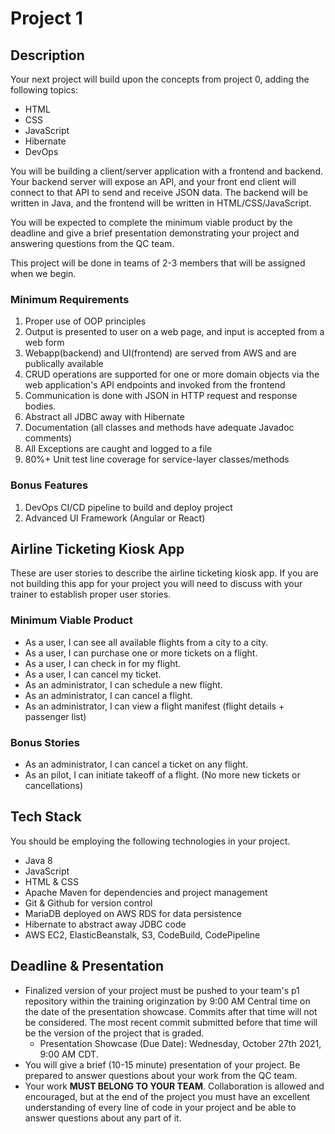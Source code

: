 # Project 1

## Description

Your next project will build upon the concepts from project 0, adding the following topics:
 - HTML
 - CSS
 - JavaScript
 - Hibernate
 - DevOps

You will be building a client/server application with a frontend and backend. Your backend server will expose an API, and your front end client will connect to that API to send and receive JSON data. The backend will be written in Java, and the frontend will be written in HTML/CSS/JavaScript. 
  
You will be expected to complete the minimum viable product by the deadline and give a brief presentation demonstrating your project and answering questions from the QC team.

This project will be done in teams of 2-3 members that will be assigned when we begin.

### Minimum Requirements
1. Proper use of OOP principles
2. Output is presented to user on a web page, and input is accepted from a web form
3. Webapp(backend) and UI(frontend) are served from AWS and are publically available
4. CRUD operations are supported for one or more domain objects via the web application's API endpoints and invoked from the frontend
5. Communication is done with JSON in HTTP request and response bodies.
6. Abstract all JDBC away with Hibernate
7. Documentation (all classes and methods have adequate Javadoc comments)
8. All Exceptions are caught and logged to a file
9. 80%+ Unit test line coverage for service-layer classes/methods

### Bonus Features
1. DevOps CI/CD pipeline to build and deploy project
2. Advanced UI Framework (Angular or React)


## Airline Ticketing Kiosk App
These are user stories to describe the airline ticketing kiosk app. If you are not building this app for your project you will need to discuss with your trainer to establish proper user stories.

### Minimum Viable Product
* As a user, I can see all available flights from a city to a city.
* As a user, I can purchase one or more tickets on a flight.
* As a user, I can check in for my flight.
* As a user, I can cancel my ticket.
* As an administrator, I can schedule a new flight.
* As an administrator, I can cancel a flight.
* As an administrator, I can view a flight manifest (flight details + passenger list)

### Bonus Stories
* As an administrator, I can cancel a ticket on any flight.
* As an pilot, I can initiate takeoff of a flight. (No more new tickets or cancellations)

## Tech Stack
You should be employing the following technologies in your project.
 - Java 8
 - JavaScript
 - HTML & CSS
 - Apache Maven for dependencies and project management
 - Git & Github for version control
 - MariaDB deployed on AWS RDS for data persistence
 - Hibernate to abstract away JDBC code
 - AWS EC2, ElasticBeanstalk, S3, CodeBuild, CodePipeline

## Deadline & Presentation
 - Finalized version of your project must be pushed to your team's p1 repository within the training originzation by 9:00 AM Central time on the date of the presentation showcase. Commits after that time will not be considered. The most recent commit submitted before that time will be the version of the project that is graded.
   - Presentation Showcase (Due Date): Wednesday, October 27th 2021, 9:00 AM CDT.
 - You will give a brief (10-15 minute) presentation of your project. Be prepared to answer questions about your work from the QC team.
 - Your work **MUST BELONG TO YOUR TEAM**. Collaboration is allowed and encouraged, but at the end of the project you must have an excellent understanding of every line of code in your project and be able to answer questions about any part of it.
